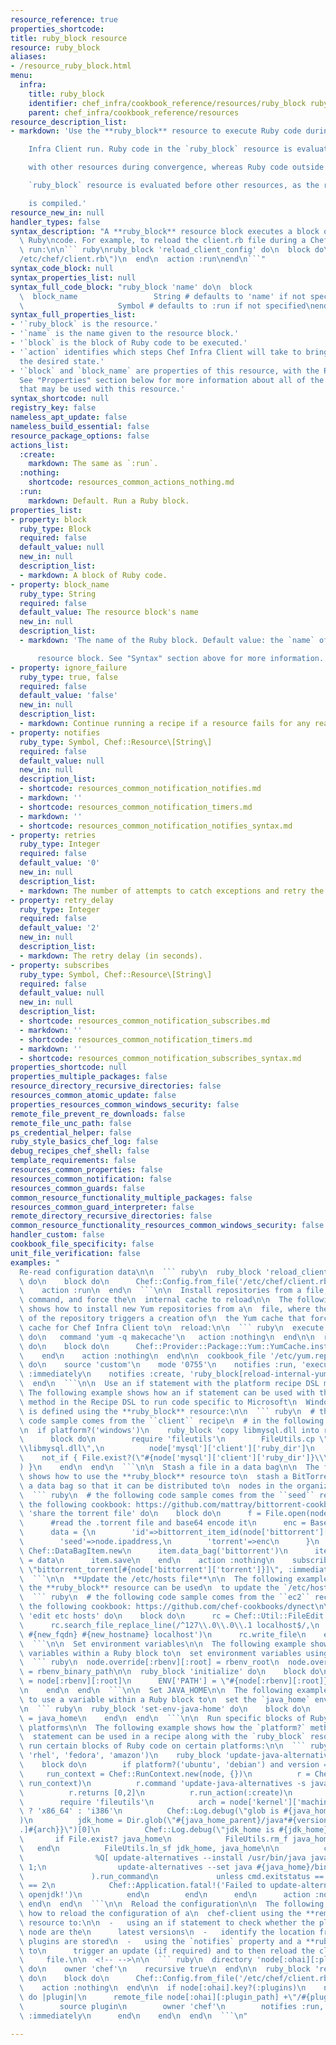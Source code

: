```yaml
---
resource_reference: true
properties_shortcode: 
title: ruby_block resource
resource: ruby_block
aliases:
- /resource_ruby_block.html
menu:
  infra:
    title: ruby_block
    identifier: chef_infra/cookbook_reference/resources/ruby_block ruby_block
    parent: chef_infra/cookbook_reference/resources
resource_description_list:
- markdown: 'Use the **ruby_block** resource to execute Ruby code during a Chef

    Infra Client run. Ruby code in the `ruby_block` resource is evaluated

    with other resources during convergence, whereas Ruby code outside of a

    `ruby_block` resource is evaluated before other resources, as the recipe

    is compiled.'
resource_new_in: null
handler_types: false
syntax_description: "A **ruby_block** resource block executes a block of arbitrary\
  \ Ruby\ncode. For example, to reload the client.rb file during a Chef Infra\nClient\
  \ run:\n\n``` ruby\nruby_block 'reload_client_config' do\n  block do\n    Chef::Config.from_file(\"\
  /etc/chef/client.rb\")\n  end\n  action :run\nend\n```"
syntax_code_block: null
syntax_properties_list: null
syntax_full_code_block: "ruby_block 'name' do\n  block                      Block\n\
  \  block_name                 String # defaults to 'name' if not specified\n  action\
  \                     Symbol # defaults to :run if not specified\nend"
syntax_full_properties_list:
- '`ruby_block` is the resource.'
- '`name` is the name given to the resource block.'
- '`block` is the block of Ruby code to be executed.'
- '`action` identifies which steps Chef Infra Client will take to bring the node into
  the desired state.'
- '`block` and `block_name` are properties of this resource, with the Ruby type shown.
  See "Properties" section below for more information about all of the properties
  that may be used with this resource.'
syntax_shortcode: null
registry_key: false
nameless_apt_update: false
nameless_build_essential: false
resource_package_options: false
actions_list:
  :create:
    markdown: The same as `:run`.
  :nothing:
    shortcode: resources_common_actions_nothing.md
  :run:
    markdown: Default. Run a Ruby block.
properties_list:
- property: block
  ruby_type: Block
  required: false
  default_value: null
  new_in: null
  description_list:
  - markdown: A block of Ruby code.
- property: block_name
  ruby_type: String
  required: false
  default_value: The resource block's name
  new_in: null
  description_list:
  - markdown: 'The name of the Ruby block. Default value: the `name` of the

      resource block. See "Syntax" section above for more information.'
- property: ignore_failure
  ruby_type: true, false
  required: false
  default_value: 'false'
  new_in: null
  description_list:
  - markdown: Continue running a recipe if a resource fails for any reason.
- property: notifies
  ruby_type: Symbol, Chef::Resource\[String\]
  required: false
  default_value: null
  new_in: null
  description_list:
  - shortcode: resources_common_notification_notifies.md
  - markdown: ''
  - shortcode: resources_common_notification_timers.md
  - markdown: ''
  - shortcode: resources_common_notification_notifies_syntax.md
- property: retries
  ruby_type: Integer
  required: false
  default_value: '0'
  new_in: null
  description_list:
  - markdown: The number of attempts to catch exceptions and retry the resource.
- property: retry_delay
  ruby_type: Integer
  required: false
  default_value: '2'
  new_in: null
  description_list:
  - markdown: The retry delay (in seconds).
- property: subscribes
  ruby_type: Symbol, Chef::Resource\[String\]
  required: false
  default_value: null
  new_in: null
  description_list:
  - shortcode: resources_common_notification_subscribes.md
  - markdown: ''
  - shortcode: resources_common_notification_timers.md
  - markdown: ''
  - shortcode: resources_common_notification_subscribes_syntax.md
properties_shortcode: null
properties_multiple_packages: false
resource_directory_recursive_directories: false
resources_common_atomic_update: false
properties_resources_common_windows_security: false
remote_file_prevent_re_downloads: false
remote_file_unc_path: false
ps_credential_helper: false
ruby_style_basics_chef_log: false
debug_recipes_chef_shell: false
template_requirements: false
resources_common_properties: false
resources_common_notification: false
resources_common_guards: false
common_resource_functionality_multiple_packages: false
resources_common_guard_interpreter: false
remote_directory_recursive_directories: false
common_resource_functionality_resources_common_windows_security: false
handler_custom: false
cookbook_file_specificity: false
unit_file_verification: false
examples: "
  Re-read configuration data\n\n  ``` ruby\n  ruby_block 'reload_client_config'\
  \ do\n    block do\n      Chef::Config.from_file('/etc/chef/client.rb')\n    end\n\
  \    action :run\n  end\n  ```\n\n  Install repositories from a file, trigger a\
  \ command, and force the\n  internal cache to reload\n\n  The following example\
  \ shows how to install new Yum repositories from a\n  file, where the installation\
  \ of the repository triggers a creation of\n  the Yum cache that forces the internal\
  \ cache for Chef Infra Client to\n  reload:\n\n  ``` ruby\n  execute 'create-yum-cache'\
  \ do\n   command 'yum -q makecache'\n   action :nothing\n  end\n\n  ruby_block 'reload-internal-yum-cache'\
  \ do\n    block do\n      Chef::Provider::Package::Yum::YumCache.instance.reload\n\
  \    end\n    action :nothing\n  end\n\n  cookbook_file '/etc/yum.repos.d/custom.repo'\
  \ do\n    source 'custom'\n    mode '0755'\n    notifies :run, 'execute[create-yum-cache]',\
  \ :immediately\n    notifies :create, 'ruby_block[reload-internal-yum-cache]', :immediately\n\
  \  end\n  ```\n\n  Use an if statement with the platform recipe DSL method\n\n \
  \ The following example shows how an if statement can be used with the\n  `platform?`\
  \ method in the Recipe DSL to run code specific to Microsoft\n  Windows. The code\
  \ is defined using the **ruby_block** resource:\n\n  ``` ruby\n  # the following\
  \ code sample comes from the ``client`` recipe\n  # in the following cookbook: https://github.com/chef-cookbooks/mysql\n\
  \n  if platform?('windows')\n    ruby_block 'copy libmysql.dll into ruby path' do\n\
  \      block do\n        require 'fileutils'\n        FileUtils.cp \"#{node['mysql']['client']['lib_dir']}\\\
  \\libmysql.dll\",\n          node['mysql']['client']['ruby_dir']\n      end\n  \
  \    not_if { File.exist?(\"#{node['mysql']['client']['ruby_dir']}\\\\libmysql.dll\"\
  ) }\n    end\n  end\n  ```\n\n  Stash a file in a data bag\n\n  The following example\
  \ shows how to use the **ruby_block** resource to\n  stash a BitTorrent file in\
  \ a data bag so that it can be distributed to\n  nodes in the organization.\n\n\
  \  ``` ruby\n  # the following code sample comes from the ``seed`` recipe\n  # in\
  \ the following cookbook: https://github.com/mattray/bittorrent-cookbook\n\n  ruby_block\
  \ 'share the torrent file' do\n    block do\n      f = File.open(node['bittorrent']['torrent'],'rb')\n\
  \      #read the .torrent file and base64 encode it\n      enc = Base64.encode64(f.read)\n\
  \      data = {\n        'id'=>bittorrent_item_id(node['bittorrent']['file']),\n\
  \        'seed'=>node.ipaddress,\n        'torrent'=>enc\n      }\n      item =\
  \ Chef::DataBagItem.new\n      item.data_bag('bittorrent')\n      item.raw_data\
  \ = data\n      item.save\n    end\n    action :nothing\n    subscribes :create,\
  \ \"bittorrent_torrent[#{node['bittorrent']['torrent']}]\", :immediately\n  end\n\
  \  ```\n\n  **Update the /etc/hosts file**\n\n  The following example shows how\
  \ the **ruby_block** resource can be used\n  to update the `/etc/hosts` file:\n\n\
  \  ``` ruby\n  # the following code sample comes from the ``ec2`` recipe\n  # in\
  \ the following cookbook: https://github.com/chef-cookbooks/dynect\n\n  ruby_block\
  \ 'edit etc hosts' do\n    block do\n      rc = Chef::Util::FileEdit.new('/etc/hosts')\n\
  \      rc.search_file_replace_line(/^127\\.0\\.0\\.1 localhost$/,\n         '127.0.0.1\
  \ #{new_fqdn} #{new_hostname} localhost')\n      rc.write_file\n    end\n  end\n\
  \  ```\n\n  Set environment variables\n\n  The following example shows how to use\
  \ variables within a Ruby block to\n  set environment variables using rbenv.\n\n\
  \  ``` ruby\n  node.override[:rbenv][:root] = rbenv_root\n  node.override[:ruby_build][:bin_path]\
  \ = rbenv_binary_path\n\n  ruby_block 'initialize' do\n    block do\n      ENV['RBENV_ROOT']\
  \ = node[:rbenv][:root]\n      ENV['PATH'] = \"#{node[:rbenv][:root]}/bin:#{node[:ruby_build][:bin_path]}:#{ENV['PATH']}\"\
  \n    end\n  end\n  ```\n\n  Set JAVA_HOME\n\n  The following example shows how\
  \ to use a variable within a Ruby block to\n  set the `java_home` environment variable:\n\
  \n  ``` ruby\n  ruby_block 'set-env-java-home' do\n    block do\n      ENV['JAVA_HOME']\
  \ = java_home\n    end\n  end\n  ```\n\n  Run specific blocks of Ruby code on specific\
  \ platforms\n\n  The following example shows how the `platform?` method and an if\n\
  \  statement can be used in a recipe along with the `ruby_block` resource\n  to\
  \ run certain blocks of Ruby code on certain platforms:\n\n  ``` ruby\n  if platform_family?('debian',\
  \ 'rhel', 'fedora', 'amazon')\n    ruby_block 'update-java-alternatives' do\n  \
  \    block do\n        if platform?('ubuntu', 'debian') and version == 6\n     \
  \     run_context = Chef::RunContext.new(node, {})\n          r = Chef::Resource::Execute.new('update-java-alternatives',\
  \ run_context)\n          r.command 'update-java-alternatives -s java-6-openjdk'\n\
  \          r.returns [0,2]\n          r.run_action(:create)\n        else\n\n  \
  \        require 'fileutils'\n          arch = node['kernel']['machine'] =~ /x86_64/\
  \ ? 'x86_64' : 'i386'\n          Chef::Log.debug(\"glob is #{java_home_parent}/java*#{version}*openjdk*\"\
  )\n          jdk_home = Dir.glob(\"#{java_home_parent}/java*#{version}*openjdk{,[-\\\
  .]#{arch}}\")[0]\n          Chef::Log.debug(\"jdk_home is #{jdk_home}\")\n\n   \
  \       if File.exist? java_home\n            FileUtils.rm_f java_home\n       \
  \   end\n          FileUtils.ln_sf jdk_home, java_home\n\n          cmd = Chef::ShellOut.new(\n\
  \                %Q[ update-alternatives --install /usr/bin/java java #{java_home}/bin/java\
  \ 1;\n                update-alternatives --set java #{java_home}/bin/java ]\n \
  \               ).run_command\n             unless cmd.exitstatus == 0 or cmd.exitstatus\
  \ == 2\n            Chef::Application.fatal!('Failed to update-alternatives for\
  \ openjdk!')\n          end\n        end\n      end\n      action :nothing\n   \
  \ end\n  end\n  ```\n\n  Reload the configuration\n\n  The following example shows\
  \ how to reload the configuration of a\n  chef-client using the **remote_file**\
  \ resource to:\n\n  -   using an if statement to check whether the plugins on a\
  \ node are the\n      latest versions\n  -   identify the location from which Ohai\
  \ plugins are stored\n  -   using the `notifies` property and a **ruby_block** resource\
  \ to\n      trigger an update (if required) and to then reload the client.rb\n \
  \     file.\n\n  <!-- -->\n\n  ``` ruby\n  directory 'node[:ohai][:plugin_path]'\
  \ do\n    owner 'chef'\n    recursive true\n  end\n\n  ruby_block 'reload_config'\
  \ do\n    block do\n      Chef::Config.from_file('/etc/chef/client.rb')\n    end\n\
  \    action :nothing\n  end\n\n  if node[:ohai].key?(:plugins)\n    node[:ohai][:plugins].each\
  \ do |plugin|\n      remote_file node[:ohai][:plugin_path] +\"/#{plugin}\" do\n\
  \        source plugin\n        owner 'chef'\n        notifies :run, 'ruby_block[reload_config]',\
  \ :immediately\n      end\n    end\n  end\n  ```\n"

---
```

